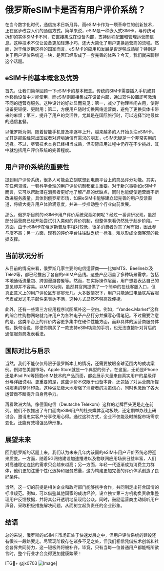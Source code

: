 # 俄罗斯eSIM卡是否有用户评价系统？

在当今数字化时代，通信技术日新月异，而eSIM卡作为一项革命性的创新技术，正在逐步改变人们的通信方式。简单来说，eSIM是一种嵌入式SIM卡，与传统可拆卸的实体SIM卡不同，它直接集成在设备内部，支持远程配置和管理运营商信息。这种技术不仅让设备更加轻薄小巧，还大大简化了用户更换运营商的流程。然而，对于俄罗斯这样的国家而言，eSIM卡的应用和发展是否足够成熟呢？特别是关于用户评价系统这一块，是否已经形成了一套完善的体系？今天，我们就来聊聊这个话题。

## eSIM卡的基本概念及优势

首先，让我们简单回顾一下eSIM卡的基本概念。传统的SIM卡需要插入手机或其他移动设备中才能使用，而eSIM则直接集成在设备内部，通过软件设置即可激活不同的运营商服务。这种设计的好处显而易见：第一，减少了物理空间占用，使得设备更轻便、更耐用；第二，方便用户随时切换网络运营商，避免了更换实体卡带来的麻烦；第三，提升了用户的灵活性，尤其是在国际旅行时，可以选择当地最优的通信套餐。

以俄罗斯为例，随着智能手机普及率逐年上升，越来越多的人开始关注eSIM卡。尤其是那些经常出国或者对跨境通信有需求的朋友，eSIM无疑是一个非常实用的选择。不过，尽管技术本身已经相当成熟，但实际应用过程中仍存在不少挑战，其中就包括用户评价系统的完善程度。

## 用户评价系统的重要性

提到用户评价系统，很多人可能会立刻联想到电商平台上的商品评分功能。其实，在任何领域，一套科学合理的用户评价机制都至关重要。对于新兴事物如eSIM卡而言，它可以帮助潜在消费者更好地了解产品的优缺点，同时也能促使运营商不断改进服务质量。具体到俄罗斯市场，如果eSIM卡能够建立起完善的用户反馈渠道，将极大提升用户体验满意度，并进一步推动整个行业向前发展。

那么，俄罗斯目前的eSIM卡用户评价系统究竟如何呢？经过一番调研发现，虽然部分运营商已经开始尝试引入类似的评价机制，但整体来看仍然处于起步阶段。一方面，由于eSIM卡在俄罗斯普及率相对较低，很多消费者对其了解有限，因此参与度不高；另一方面，现有的评价平台往往缺乏统一标准，难以形成全面客观的数据支撑。

## 当前状况分析

从目前的情况来看，俄罗斯几家主要的电信运营商——比如MTS、Beeline以及Tele2等，都已经推出了各自的eSIM产品线。这些产品涵盖了多种场景需求，包括本地通话流量包、跨国漫游套餐等。然而，在实际操作层面，用户想要表达自己的意见却并不容易。以MTS为例，虽然其官网提供了一个简单的在线客服入口，但真正意义上的用户评论区却寥寥无几。大多数情况下，用户只能通过电话联系客服代表或发送电子邮件来表达不满，这种方式显然不够高效便捷。

此外，还有一些第三方应用程序试图填补这一空白。例如，“Yandex.Market”这样的综合性购物网站就允许用户为各种电子产品打分并撰写心得笔记。不过需要注意的是，这类平台上的评价内容更多集中在硬件性能方面，而非具体的运营商服务体验。换句话说，即便你购买了一款支持eSIM功能的手机，也无法直接针对背后的通信服务商发表看法。

## 国际对比与启示

当然，我们不能仅仅局限于俄罗斯本土的情况，还需要放眼全球范围内的成功案例。例如在美国市场，Apple Store就是一个典型的例子。在这里，无论是iPhone还是iPad Pro等搭载eSIM技术的产品页面，都会展示大量来自真实用户的星级评分与详细说明。更重要的是，这些评价不仅限于设备本身，还包括了对运营商所提供服务的整体印象。这种做法极大地增强了消费者的决策信心，同时也激励了各大运营商不断提升自身竞争力。

再看欧洲大陆，像德国电信（Deutsche Telekom）这样的老牌巨头更是走在前列。他们不仅推出了专门面向eSIM用户的社交媒体互动板块，还定期举办线上研讨会，邀请忠实客户分享使用心得。通过这种方式，企业不仅能及时捕捉市场需求变化，还能有效增强品牌形象。

## 展望未来

回到俄罗斯的话题上来，我们认为未来几年内该国的eSIM卡用户评价系统必将迎来质变。一方面，随着5G网络建设加速推进以及物联网应用场景日益丰富，人们对高速稳定连接的需求只会越来越高；另一方面，年轻一代逐渐成为消费主力群体，他们更加注重个性化选择和服务质量，这为构建更加完善的评价体系创造了良好条件。

当然，这一切的前提是相关企业和政府部门能够携手合作，共同制定出符合国情的标准规范。例如，可以借鉴其他国家的成功经验，设立独立第三方机构负责收集整理用户反馈数据，并将其公开透明地呈现给公众。同时，鼓励运营商主动倾听用户声音，采取积极措施解决问题，从而树立起负责任的企业形象。

## 结语

总的来说，俄罗斯的eSIM卡市场正处于快速发展之中，但用户评价系统的建设还有很长一段路要走。尽管现阶段存在诸多不足之处，但我们相信凭借技术创新和社会各界共同努力，这一短板终将被补齐。毕竟，只有当每一位普通用户都能畅所欲言时，整个行业才会变得更加健康繁荣！

[TG💪+ @jx0703 ![Image](https://github.com/user-attachments/assets/dbca1d08-cadb-493c-b0ec-ad6f7a83f270)]